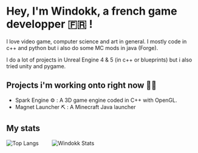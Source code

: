 
# Hey, I'm Windokk, a french game developper 🇫🇷 !

I love video game, computer science and art in general. I mostly code in c++ and python but i also do some MC mods in java (Forge).

I do a lot of projects in Unreal Engine 4 & 5 (in c++ or blueprints) but i also tried unity and pygame.

## Projects i'm working onto right now 👨‍💻

- Spark Engine ⚙️ : A 3D game engine coded in C++ with OpenGL.
- Magnet Launcher ⛏️ : A Minecraft Java launcher

## My stats

![Top Langs](https://github-readme-stats.vercel.app/api/top-langs/?username=windokk&layout=donut&theme=algolia)&nbsp;&nbsp;&nbsp;&nbsp;&nbsp;&nbsp;&nbsp;&nbsp;&nbsp;![Windokk Stats](https://github-readme-stats.vercel.app/api?username=windokk&theme=algolia)
